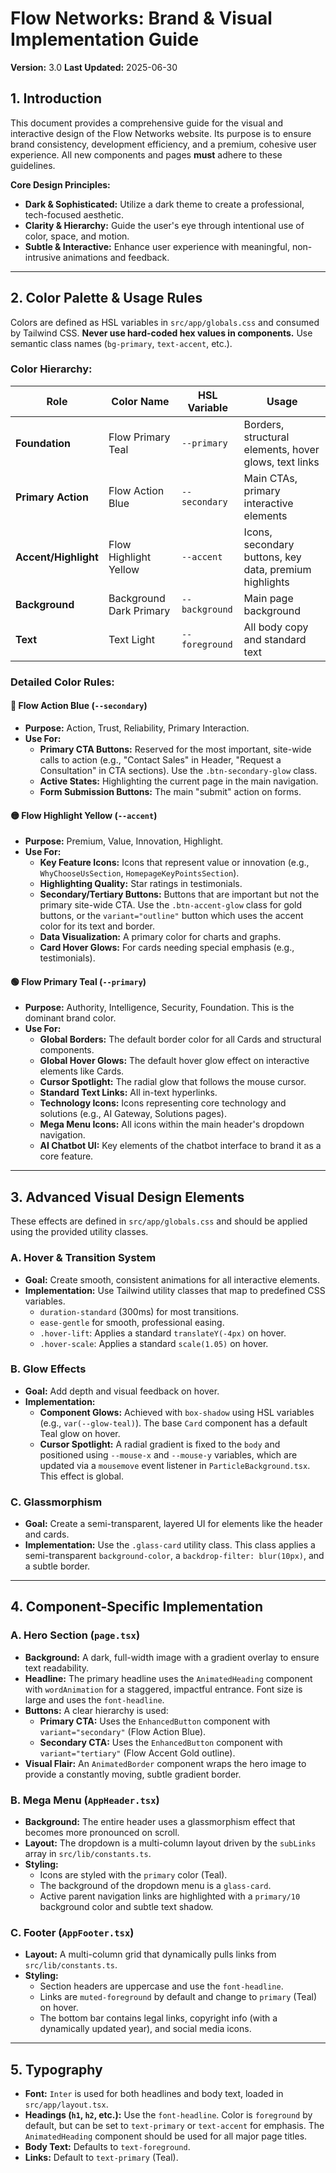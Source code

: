
# Flow Networks: Brand & Visual Implementation Guide

**Version:** 3.0
**Last Updated:** 2025-06-30

## 1. Introduction

This document provides a comprehensive guide for the visual and interactive design of the Flow Networks website. Its purpose is to ensure brand consistency, development efficiency, and a premium, cohesive user experience. All new components and pages **must** adhere to these guidelines.

**Core Design Principles:**
*   **Dark & Sophisticated:** Utilize a dark theme to create a professional, tech-focused aesthetic.
*   **Clarity & Hierarchy:** Guide the user's eye through intentional use of color, space, and motion.
*   **Subtle & Interactive:** Enhance user experience with meaningful, non-intrusive animations and feedback.

---

## 2. Color Palette & Usage Rules

Colors are defined as HSL variables in `src/app/globals.css` and consumed by Tailwind CSS. **Never use hard-coded hex values in components.** Use semantic class names (`bg-primary`, `text-accent`, etc.).

### Color Hierarchy:

| Role                | Color Name             | HSL Variable      | Usage                                                  |
| ------------------- | ---------------------- | ----------------- | ------------------------------------------------------ |
| **Foundation**      | Flow Primary Teal      | `--primary`       | Borders, structural elements, hover glows, text links  |
| **Primary Action**  | Flow Action Blue       | `--secondary`     | Main CTAs, primary interactive elements                |
| **Accent/Highlight**| Flow Highlight Yellow  | `--accent`        | Icons, secondary buttons, key data, premium highlights |
| **Background**      | Background Dark Primary| `--background`    | Main page background                                   |
| **Text**            | Text Light             | `--foreground`    | All body copy and standard text                        |


### Detailed Color Rules:

#### 🔵 Flow Action Blue (`--secondary`)
*   **Purpose:** Action, Trust, Reliability, Primary Interaction.
*   **Use For:**
    *   **Primary CTA Buttons:** Reserved for the most important, site-wide calls to action (e.g., "Contact Sales" in Header, "Request a Consultation" in CTA sections). Use the `.btn-secondary-glow` class.
    *   **Active States:** Highlighting the current page in the main navigation.
    *   **Form Submission Buttons:** The main "submit" action on forms.

#### 🟡 Flow Highlight Yellow (`--accent`)
*   **Purpose:** Premium, Value, Innovation, Highlight.
*   **Use For:**
    *   **Key Feature Icons:** Icons that represent value or innovation (e.g., `WhyChooseUsSection`, `HomepageKeyPointsSection`).
    *   **Highlighting Quality:** Star ratings in testimonials.
    *   **Secondary/Tertiary Buttons:** Buttons that are important but not the primary site-wide CTA. Use the `.btn-accent-glow` class for gold buttons, or the `variant="outline"` button which uses the accent color for its text and border.
    *   **Data Visualization:** A primary color for charts and graphs.
    *   **Card Hover Glows:** For cards needing special emphasis (e.g., testimonials).

#### 🟢 Flow Primary Teal (`--primary`)
*   **Purpose:** Authority, Intelligence, Security, Foundation. This is the dominant brand color.
*   **Use For:**
    *   **Global Borders:** The default border color for all Cards and structural components.
    *   **Global Hover Glows:** The default hover glow effect on interactive elements like Cards.
    *   **Cursor Spotlight:** The radial glow that follows the mouse cursor.
    *   **Standard Text Links:** All in-text hyperlinks.
    *   **Technology Icons:** Icons representing core technology and solutions (e.g., AI Gateway, Solutions pages).
    *   **Mega Menu Icons:** All icons within the main header's dropdown navigation.
    *   **AI Chatbot UI:** Key elements of the chatbot interface to brand it as a core feature.

---

## 3. Advanced Visual Design Elements

These effects are defined in `src/app/globals.css` and should be applied using the provided utility classes.

### A. Hover & Transition System
*   **Goal:** Create smooth, consistent animations for all interactive elements.
*   **Implementation:** Use Tailwind utility classes that map to predefined CSS variables.
    *   `duration-standard` (300ms) for most transitions.
    *   `ease-gentle` for smooth, professional easing.
    *   `.hover-lift`: Applies a standard `translateY(-4px)` on hover.
    *   `.hover-scale`: Applies a standard `scale(1.05)` on hover.

### B. Glow Effects
*   **Goal:** Add depth and visual feedback on hover.
*   **Implementation:**
    *   **Component Glows:** Achieved with `box-shadow` using HSL variables (e.g., `var(--glow-teal)`). The base `Card` component has a default Teal glow on hover.
    *   **Cursor Spotlight:** A radial gradient is fixed to the `body` and positioned using `--mouse-x` and `--mouse-y` variables, which are updated via a `mousemove` event listener in `ParticleBackground.tsx`. This effect is global.

### C. Glassmorphism
*   **Goal:** Create a semi-transparent, layered UI for elements like the header and cards.
*   **Implementation:** Use the `.glass-card` utility class. This class applies a semi-transparent `background-color`, a `backdrop-filter: blur(10px)`, and a subtle border.

---

## 4. Component-Specific Implementation

### A. Hero Section (`page.tsx`)
*   **Background:** A dark, full-width image with a gradient overlay to ensure text readability.
*   **Headline:** The primary headline uses the `AnimatedHeading` component with `wordAnimation` for a staggered, impactful entrance. Font size is large and uses the `font-headline`.
*   **Buttons:** A clear hierarchy is used:
    *   **Primary CTA:** Uses the `EnhancedButton` component with `variant="secondary"` (Flow Action Blue).
    *   **Secondary CTA:** Uses the `EnhancedButton` component with `variant="tertiary"` (Flow Accent Gold outline).
*   **Visual Flair:** An `AnimatedBorder` component wraps the hero image to provide a constantly moving, subtle gradient border.

### B. Mega Menu (`AppHeader.tsx`)
*   **Background:** The entire header uses a glassmorphism effect that becomes more pronounced on scroll.
*   **Layout:** The dropdown is a multi-column layout driven by the `subLinks` array in `src/lib/constants.ts`.
*   **Styling:**
    *   Icons are styled with the `primary` color (Teal).
    *   The background of the dropdown menu is a `glass-card`.
    *   Active parent navigation links are highlighted with a `primary/10` background color and subtle text shadow.

### C. Footer (`AppFooter.tsx`)
*   **Layout:** A multi-column grid that dynamically pulls links from `src/lib/constants.ts`.
*   **Styling:**
    *   Section headers are uppercase and use the `font-headline`.
    *   Links are `muted-foreground` by default and change to `primary` (Teal) on hover.
    *   The bottom bar contains legal links, copyright info (with a dynamically updated year), and social media icons.

---

## 5. Typography
*   **Font:** `Inter` is used for both headlines and body text, loaded in `src/app/layout.tsx`.
*   **Headings (`h1`, `h2`, etc.):** Use the `font-headline`. Color is `foreground` by default, but can be set to `text-primary` or `text-accent` for emphasis. The `AnimatedHeading` component should be used for all major page titles.
*   **Body Text:** Defaults to `text-foreground`.
*   **Links:** Default to `text-primary` (Teal).
